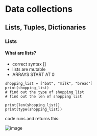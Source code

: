 # Data collections
## Lists, Tuples, Dictionaries


### Lists
#### What are lists?
- correct syntax []
- lists are mutable
- ARRAYS START AT 0 

```
shopping_list = ["bat", "milk", "bread"]
print(shopping_list)
# find out the type of shopping list
# find out the len of shopping list

print(len(shopping_list))
print(type(shopping_list))
```
code runs and returns this:

![image](https://user-images.githubusercontent.com/110176257/182355574-a208e5b6-8c24-41ce-98f9-d2e49d66840d.png)
